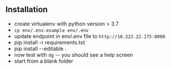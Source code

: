 

## Installation

- create virtualenv with python version > 3.7
- `cp env/.env.example env/.env`
- update endpoint in env/.env file to `http://18.222.22.175:8000`
- pip install -r requirements.txt
- pip install --editable . 
- now test with `dg` -- you should see a help screen
- start from a blank folder